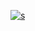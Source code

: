 [![ s ](https://github.com/b-affoe/fifa-cheat/assets/93535136/4b6e0121-ba90-40da-9e36-53a5e58ed0c7)]()
